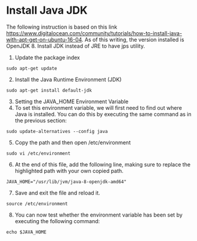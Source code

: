 # Install Java JDK
The following instruction is based on this link https://www.digitalocean.com/community/tutorials/how-to-install-java-with-apt-get-on-ubuntu-16-04. As of this writing, the version installed is OpenJDK 8. Install JDK instead of JRE to have jps utility.
1. Update the package index
```
sudo apt-get update
```
2. Install the Java Runtime Environment (JDK)
```
sudo apt-get install default-jdk
```
3. Setting the JAVA_HOME Environment Variable
4. To set this environment variable, we will first need to find out where Java is installed. You can do this by executing the same command as in the previous section:
```
sudo update-alternatives --config java
```
5. Copy the path and then open /etc/environment
```
sudo vi /etc/environment
```
6. At the end of this file, add the following line, making sure to replace the highlighted path with your own copied path.
```
JAVA_HOME="/usr/lib/jvm/java-8-openjdk-amd64"
```
7. Save and exit the file and reload it.
```
source /etc/environment
```
8. You can now test whether the environment variable has been set by executing the following command:
```
echo $JAVA_HOME
```